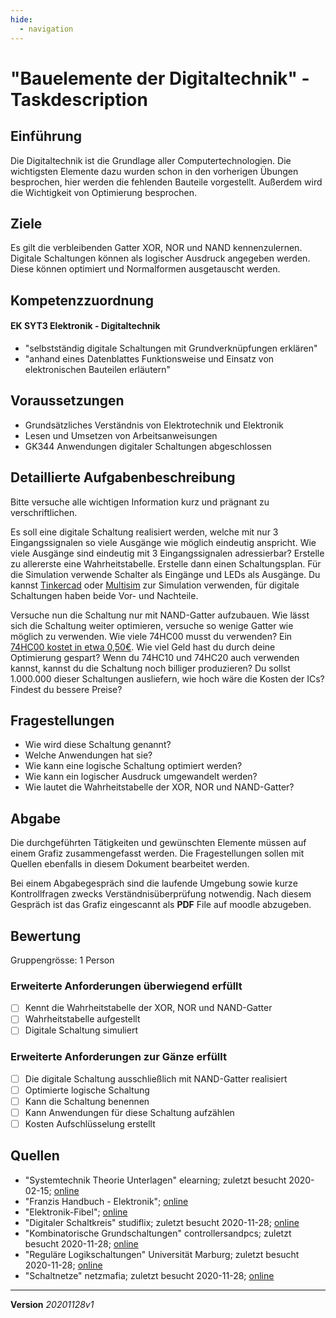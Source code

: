```yaml
---
hide:
  - navigation
---
```


# "Bauelemente der Digitaltechnik" - Taskdescription

## Einführung
Die Digitaltechnik ist die Grundlage aller Computertechnologien. Die wichtigsten Elemente dazu wurden schon in den vorherigen Übungen besprochen, hier werden die fehlenden Bauteile vorgestellt. Außerdem wird die Wichtigkeit von Optimierung besprochen. 

## Ziele
Es gilt die verbleibenden Gatter XOR, NOR und NAND kennenzulernen. Digitale Schaltungen können als logischer Ausdruck angegeben werden. Diese können optimiert und Normalformen ausgetauscht werden.

## Kompetenzzuordnung

#### EK SYT3 Elektronik - Digitaltechnik

* "selbstständig digitale Schaltungen mit Grundverknüpfungen erklären"
* "anhand eines Datenblattes Funktionsweise und Einsatz von elektronischen Bauteilen erläutern"

## Voraussetzungen

* Grundsätzliches Verständnis von Elektrotechnik und Elektronik
* Lesen und Umsetzen von Arbeitsanweisungen
* GK344 Anwendungen digitaler Schaltungen abgeschlossen

## Detaillierte Aufgabenbeschreibung
Bitte versuche alle wichtigen Information kurz und prägnant zu verschriftlichen.

Es soll eine digitale Schaltung realisiert werden, welche mit nur 3 Eingangssignalen so viele Ausgänge wie möglich eindeutig anspricht. Wie viele Ausgänge sind eindeutig mit 3 Eingangssignalen adressierbar? Erstelle zu allererste eine Wahrheitstabelle. Erstelle dann einen Schaltungsplan. Für die Simulation verwende Schalter als Eingänge und LEDs als Ausgänge. Du kannst [Tinkercad](https://www.tinkercad.com/dashboard) oder [Multisim](https://www.multisim.com/create/) zur Simulation verwenden, für digitale Schaltungen haben beide Vor- und Nachteile.

Versuche nun die Schaltung nur mit NAND-Gatter aufzubauen. Wie lässt sich die Schaltung weiter optimieren, versuche so wenige Gatter wie möglich zu verwenden. Wie viele 74HC00 musst du verwenden? Ein [74HC00 kostet in etwa 0,50€](https://www.digipart.com/part/74HC00). Wie viel Geld hast du durch deine Optimierung gespart? Wenn du 74HC10 und 74HC20 auch verwenden kannst, kannst du die Schaltung noch billiger produzieren? Du sollst 1.000.000 dieser Schaltungen ausliefern, wie hoch wäre die Kosten der ICs? Findest du bessere Preise?

## Fragestellungen

* Wie wird diese Schaltung genannt?
* Welche Anwendungen hat sie?
* Wie kann eine logische Schaltung optimiert werden?
* Wie kann ein logischer Ausdruck umgewandelt werden?
* Wie lautet die Wahrheitstabelle der XOR, NOR und NAND-Gatter?

## Abgabe
Die durchgeführten Tätigkeiten und gewünschten Elemente müssen auf einem Grafiz zusammengefasst werden. Die Fragestellungen sollen mit Quellen ebenfalls in diesem Dokument bearbeitet werden.

Bei einem Abgabegespräch sind die laufende Umgebung sowie kurze Kontrollfragen zwecks Verständnisüberprüfung notwendig. Nach diesem Gespräch ist das Grafiz eingescannt als **PDF** File auf moodle abzugeben.

## Bewertung
Gruppengrösse: 1 Person
### Erweiterte Anforderungen **überwiegend erfüllt**

- [ ] Kennt die Wahrheitstabelle der XOR, NOR und NAND-Gatter
- [ ] Wahrheitstabelle aufgestellt
- [ ] Digitale Schaltung simuliert

### Erweiterte Anforderungen **zur Gänze erfüllt**

- [ ] Die digitale Schaltung ausschließlich mit NAND-Gatter realisiert
- [ ] Optimierte logische Schaltung
- [ ] Kann die Schaltung benennen
- [ ] Kann Anwendungen für diese Schaltung aufzählen
- [ ] Kosten Aufschlüsselung erstellt

## Quellen
* "Systemtechnik Theorie Unterlagen" elearning; zuletzt besucht 2020-02-15; [online](https://elearning.tgm.ac.at/course/view.php?id=199#section-2)
* "Franzis Handbuch - Elektronik"; [online](https://elearning.tgm.ac.at/mod/resource/view.php?id=3513)
* "Elektronik-Fibel"; [online](https://elearning.tgm.ac.at/mod/resource/view.php?id=3512)
* "Digitaler Schaltkreis" studiflix; zuletzt besucht 2020-11-28; [online](https://studyflix.de/informatik/thema/digitaltechnik-21)
* "Kombinatorische Grundschaltungen" controllersandpcs; zuletzt besucht 2020-11-28; [online](http://www.controllersandpcs.de/lehrarchiv/pdfs/digitaltechnik/sdigi03.pdf)
* "Reguläre Logikschaltungen" Universität Marburg; zuletzt besucht 2020-11-28; [online](https://www.mathematik.uni-marburg.de/~thormae/lectures/ti1/ti_7_1_ger_web.html#1)
* "Schaltnetze" netzmafia; zuletzt besucht 2020-11-28; [online](http://www.netzmafia.de/skripten/digitaltechnik/schaltnetze.html)

---
**Version** *20201128v1*